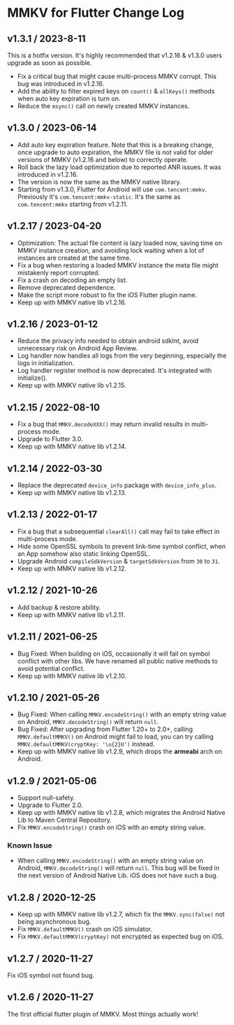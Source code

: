 # MMKV for Flutter Change Log
## v1.3.1 / 2023-8-11
This is a hotfix version. It's highly recommended that v1.2.16 & v1.3.0 users upgrade as soon as possible.
* Fix a critical bug that might cause multi-process MMKV corrupt. This bug was introduced in v1.2.16.
* Add the ability to filter expired keys on `count()` & `allKeys()` methods when auto key expiration is turn on.
* Reduce the `msync()` call on newly created MMKV instances.

## v1.3.0 / 2023-06-14
* Add auto key expiration feature. Note that this is a breaking change, once upgrade to auto expiration, the MMKV file is not valid for older versions of MMKV (v1.2.16 and below) to correctly operate.
* Roll back the lazy load optimization due to reported ANR issues. It was introduced in v1.2.16.
* The version is now the same as the MMKV native library.
* Starting from v1.3.0, Flutter for Android will use `com.tencent:mmkv`. Previously it's `com.tencent:mmkv-static`. It's the same as `com.tencent:mmkv` starting from v1.2.11.

## v1.2.17 / 2023-04-20
* Optimization: The actual file content is lazy loaded now, saving time on MMKV instance creation, and avoiding lock waiting when a lot of instances are created at the same time.
* Fix a bug when restoring a loaded MMKV instance the meta file might mistakenly report corrupted.
* Fix a crash on decoding an empty list.
* Remove deprecated dependence.
* Make the script more robust to fix the iOS Flutter plugin name.
* Keep up with MMKV native lib v1.2.16.

## v1.2.16 / 2023-01-12
* Reduce the privacy info needed to obtain android sdkInt, avoid unnecessary risk on Android App Review.
* Log handler now handles all logs from the very beginning, especially the logs in initialization.
* Log handler register method is now deprecated. It's integrated with initialize().
* Keep up with MMKV native lib v1.2.15.

## v1.2.15 / 2022-08-10
* Fix a bug that `MMKV.decodeXXX()` may return invalid results in multi-process mode.
* Upgrade to Flutter 3.0.
* Keep up with MMKV native lib v1.2.14.

## v1.2.14 / 2022-03-30
* Replace the deprecated `device_info` package with `device_info_plus`.
* Keep up with MMKV native lib v1.2.13.

## v1.2.13 / 2022-01-17
* Fix a bug that a subsequential `clearAll()` call may fail to take effect in multi-process mode.
* Hide some OpenSSL symbols to prevent link-time symbol conflict, when an App somehow also static linking OpenSSL.
* Upgrade Android `compileSdkVersion` & `targetSdkVersion` from `30` to `31`.
* Keep up with MMKV native lib v1.2.12.

## v1.2.12 / 2021-10-26
* Add backup & restore ability.
* Keep up with MMKV native lib v1.2.11.

## v1.2.11 / 2021-06-25
* Bug Fixed: When building on iOS, occasionally it will fail on symbol conflict with other libs. We have renamed all public native methods to avoid potential conflict.
* Keep up with MMKV native lib v1.2.10.

## v1.2.10 / 2021-05-26
* Bug Fixed: When calling `MMKV.encodeString()` with an empty string value on Android, `MMKV.decodeString()` will return `null`.
* Bug Fixed: After upgrading from Flutter 1.20+ to 2.0+, calling `MMKV.defaultMMKV()` on Android might fail to load, you can try calling `MMKV.defaultMMKV(cryptKey: '\u{2}U')` instead.
* Keep up with MMKV native lib v1.2.9, which drops the **armeabi** arch on Android.

## v1.2.9 / 2021-05-06
* Support null-safety.
* Upgrade to Flutter 2.0.
* Keep up with MMKV native lib v1.2.8, which migrates the Android Native Lib to Maven Central Repository.
* Fix `MMKV.encodeString()` crash on iOS with an empty string value.

### Known Issue
* When calling `MMKV.encodeString()` with an empty string value on Android, `MMKV.decodeString()` will return `null`. This bug will be fixed in the next version of Android Native Lib. iOS does not have such a bug.

## v1.2.8 / 2020-12-25
* Keep up with MMKV native lib v1.2.7, which fix the `MMKV.sync(false)` not being asynchronous bug.
* Fix `MMKV.defaultMMKV()` crash on iOS simulator.
* Fix `MMKV.defaultMMKV(cryptKey)` not encrypted as expected bug on iOS.

## v1.2.7 / 2020-11-27
Fix iOS symbol not found bug.

## v1.2.6 / 2020-11-27
The first official flutter plugin of MMKV. Most things actually work!
